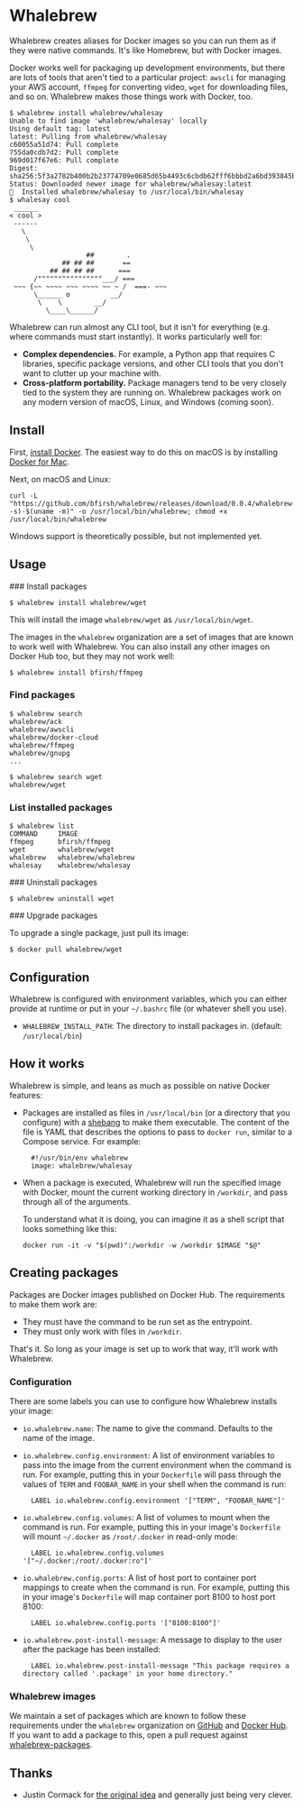 # Whalebrew

Whalebrew creates aliases for Docker images so you can run them as if they were native commands. It's like Homebrew, but with Docker images.

Docker works well for packaging up development environments, but there are lots of tools that aren't tied to a particular project: `awscli` for managing your AWS account, `ffmpeg` for converting video, `wget` for downloading files, and so on. Whalebrew makes those things work with Docker, too.

    $ whalebrew install whalebrew/whalesay
    Unable to find image 'whalebrew/whalesay' locally
    Using default tag: latest
    latest: Pulling from whalebrew/whalesay
    c60055a51d74: Pull complete
    755da0cdb7d2: Pull complete
    969d017f67e6: Pull complete
    Digest: sha256:5f3a2782b400b2b23774709e0685d65b4493c6cbdb62fff6bbbd2a6bd393845b
    Status: Downloaded newer image for whalebrew/whalesay:latest
    🐳  Installed whalebrew/whalesay to /usr/local/bin/whalesay
    $ whalesay cool
     ______
    < cool >
     ------
       \
        \
         \
                       ##        .
                 ## ## ##       ==
              ## ## ## ##      ===
          /""""""""""""""""___/ ===
     ~~~ {~~ ~~~~ ~~~ ~~~~ ~~ ~ /  ===- ~~~
          \______ o          __/
           \    \        __/
             \____\______/


Whalebrew can run almost any CLI tool, but it isn't for everything (e.g. where commands must start instantly). It works particularly well for:

* **Complex dependencies.** For example, a Python app that requires C libraries, specific package versions, and other CLI tools that you don't want to clutter up your machine with.
* **Cross-platform portability.** Package managers tend to be very closely tied to the system they are running on. Whalebrew packages work on any modern version of macOS, Linux, and Windows (coming soon).

## Install

First, [install Docker](https://docs.docker.com/engine/installation/). The easiest way to do this on macOS is by installing [Docker for Mac](https://docs.docker.com/docker-for-mac/).

Next, on macOS and Linux:

    curl -L "https://github.com/bfirsh/whalebrew/releases/download/0.0.4/whalebrew-$(uname -s)-$(uname -m)" -o /usr/local/bin/whalebrew; chmod +x /usr/local/bin/whalebrew

Windows support is theoretically possible, but not implemented yet.

## Usage

### Install packages

    $ whalebrew install whalebrew/wget

This will install the image `whalebrew/wget` as `/usr/local/bin/wget`.

The images in the `whalebrew` organization are a set of images that are known to work well with Whalebrew. You can also install any other images on Docker Hub too, but they may not work well:

    $ whalebrew install bfirsh/ffmpeg

### Find packages

    $ whalebrew search
    whalebrew/ack
    whalebrew/awscli
    whalebrew/docker-cloud
    whalebrew/ffmpeg
    whalebrew/gnupg
    ...

    $ whalebrew search wget
    whalebrew/wget

### List installed packages

    $ whalebrew list
    COMMAND     IMAGE
    ffmpeg      bfirsh/ffmpeg
    wget        whalebrew/wget
    whalebrew   whalebrew/whalebrew
    whalesay    whalebrew/whalesay

### Uninstall packages

    $ whalebrew uninstall wget

### Upgrade packages

To upgrade a single package, just pull its image:

    $ docker pull whalebrew/wget

## Configuration

Whalebrew is configured with environment variables, which you can either provide at runtime or put in your `~/.bashrc` file (or whatever shell you use).

 - `WHALEBREW_INSTALL_PATH`: The directory to install packages in. (default: `/usr/local/bin`)

## How it works

Whalebrew is simple, and leans as much as possible on native Docker features:

* Packages are installed as files in `/usr/local/bin` (or a directory that you configure) with a [shebang](https://en.wikipedia.org/wiki/Shebang_(Unix)) to make them executable. The content of the file is YAML that describes the options to pass to `docker run`, similar to a Compose service. For example:

        #!/usr/bin/env whalebrew
        image: whalebrew/whalesay

* When a package is executed, Whalebrew will run the specified image with Docker, mount the current working directory in `/workdir`, and pass through all of the arguments.

  To understand what it is doing, you can imagine it as a shell script that looks something like this:

      docker run -it -v "$(pwd)":/workdir -w /workdir $IMAGE "$@"

## Creating packages

Packages are Docker images published on Docker Hub. The requirements to make them work are:

* They must have the command to be run set as the entrypoint.
* They must only work with files in `/workdir`.

That's it. So long as your image is set up to work that way, it'll work with Whalebrew.

### Configuration

There are some labels you can use to configure how Whalebrew installs your image:

* `io.whalebrew.name`: The name to give the command. Defaults to the name of the image.
* `io.whalebrew.config.environment`: A list of environment variables to pass into the image from the current environment when the command is run. For example, putting this in your `Dockerfile` will pass through the values of `TERM` and `FOOBAR_NAME` in your shell when the command is run:

        LABEL io.whalebrew.config.environment '["TERM", "FOOBAR_NAME"]'

* `io.whalebrew.config.volumes`: A list of volumes to mount when the command is run. For example, putting this in your image's `Dockerfile` will mount `~/.docker` as `/root/.docker` in read-only mode:

        LABEL io.whalebrew.config.volumes '["~/.docker:/root/.docker:ro"]'

* `io.whalebrew.config.ports`: A list of host port to container port mappings to create when the command is run. For example, putting this in your image's `Dockerfile` will map container port 8100 to host port 8100:

        LABEL io.whalebrew.config.ports '["8100:8100"]'

* `io.whalebrew.post-install-message`: A message to display to the user after the package has been installed:

		LABEL io.whalebrew.post-install-message "This package requires a directory called '.package' in your home directory."

### Whalebrew images

We maintain a set of packages which are known to follow these requirements under the `whalebrew` organization on [GitHub](https://github.com/whalebrew) and [Docker Hub](https://hub.docker.com/u/whalebrew/). If you want to add a package to this, open a pull request against [whalebrew-packages](https://github.com/whalebrew/whalebrew-packages).

## Thanks

* Justin Cormack for [the original idea](https://github.com/justincormack/dockercommand-cli) and generally just being very clever.
